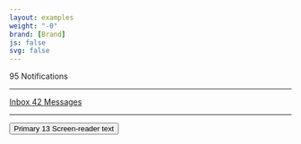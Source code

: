 ```yaml
---
layout: examples
weight: "-0"
brand: [Brand]
js: false
svg: false
---
```


<span class="badge">
	<span class="badge-text">95</span>
	<span class="badge-sronly">Notifications</span>
</span>

<hr>

<a href="{{ page.title | handleize }}/#url">
	Inbox
	<span class="badge">
		<span class="badge-text">42</span>
		<span class="badge-sronly">Messages</span>
	</span>
</a>

<hr>

<button type="button" class="btn btn-primary">
	Primary
	<span class="badge">
		<span class="badge-text">13</span>
		<span class="badge-sronly">Screen-reader text</span>
	</span>
</button>